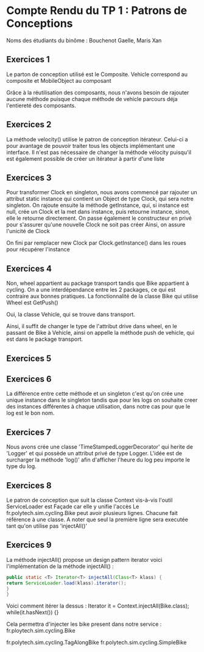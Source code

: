 # Compte Rendu du TP 1 : Patrons de Conceptions

Noms des étudiants du binôme : Bouchenot Gaelle, Maris Xan

## Exercices 1
Le parton de conception utilisé est le Composite. Vehicle correspond au composite et MobileObject au composant

Grâce à la réutilisation des composants, nous n'avons besoin de rajouter aucune méthode puisque chaque méthode de vehicle parcours déja l'entiereté des composants.
## Exercices 2

La méthode velocity() utilise le patron de conception itérateur. Celui-ci a pour avantage de pouvoir traiter tous les objects implémentant une interface.
Il n'est pas nécessaire de changer la méthode vélocity puisqu'il est également possible de créer un itérateur à partir d'une liste 

## Exercices 3

Pour transformer Clock en singleton, nous avons commencé par rajouter un attribut static instance qui contient un Object de type Clock, qui sera notre singleton.
On rajoute ensuite la méthode getInstance, qui, si instance est null, crée un Clock et la met dans instance, puis retourne instance, sinon, elle le retourne directement.
On passe également le constructeur en privé pour s'assurer qu'une nouvelle Clock ne soit pas créer
Ainsi, on assure l'unicité de Clock

On fini par remplacer new Clock par Clock.getInstance() dans les roues pour récupérer l'instance


## Exercices 4

Non, wheel appartient au package transport tandis que Bike appartient à cycling. On a une interdépendance entre les 2 packages, ce qui est contraire aux bonnes pratiques.
La fonctionnalité de la classe Bike qui utilise Wheel est GetPush()

Oui, la classe Vehicle, qui se trouve dans transport.

Ainsi, il suffit de changer le type de l'attribut drive dans wheel, en le passant de Bike à Vehicle, ainsi on appelle la méthode push de vehicle, qui est dans le package transport.

## Exercices 5


## Exercices 6

La différence entre cette méthode et un singleton c'est qu'on crée une unique instance dans le singleton tandis que pour les logs on souhaite creer des instances différentes à chaque utilisation, dans notre cas pour que le log est le bon nom.


## Exercices 7

Nous avons crée une classe 'TimeStampedLoggerDecorator' qui herite de 'Logger' et qui possède un attribut privé de type Logger. 
L'idée est de surcharger la méthode 'log()' afin d'afficher l'heure du log peu importe le type du log.


## Exercices 8

Le patron de conception que suit la classe Context vis-à-vis l'outil ServiceLoader est Façade car elle y unifie l'accès
Le fr.polytech.sim.cycling.Bike peut avoir plusieurs lignes. Chacune fait référence à une classe. A noter que seul la première ligne sera executée tant qu'on utilise pas 'injectAll()'

## Exercices 9

La méthode injectAll() propose un design pattern iterator
voici l'implémentation de la méthode injectAll() :

```java
public static <T> Iterator<T> injectAll(Class<T> klass) {
return ServiceLoader.load(klass).iterator();
}
}
```
Voici comment itérer la dessus :
Iterator<Bike> it = Context.injectAll(Bike.class);
while(it.hasNext())
{}

Cela permettra d'injecter les bike present dans notre service : fr.ploytech.sim.cycling.Bike

fr.polytech.sim.cycling.TagAlongBike
fr.polytech.sim.cycling.SimpleBike